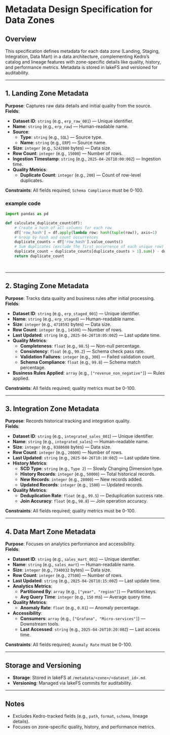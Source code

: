 
# Metadata Design Specification for Data Zones

## Overview
This specification defines metadata for each data zone (Landing, Staging, Integration, Data Mart) in a data architecture, complementing Kedro’s catalog and lineage features with zone-specific details like quality, history, and performance metrics. Metadata is stored in lakeFS and versioned for auditability.

---

## 1. Landing Zone Metadata
**Purpose**: Captures raw data details and initial quality from the source.  
**Fields**:  
- **Dataset ID**: `string` (e.g., `erp_raw_001`) — Unique identifier.  
- **Name**: `string` (e.g., `erp_raw`) — Human-readable name.  
- **Source**:  
  - **Type**: `string` (e.g., `SQL`) — Source type.  
  - **Name**: `string` (e.g., `ERP`) — Source name.  
- **Size**: `integer` (e.g., `5242880` bytes) — Data size.  
- **Row Count**: `integer` (e.g., `15000`) — Number of rows.  
- **Ingestion Timestamp**: `string` (e.g., `2025-04-26T10:00:00Z`) — Ingestion time.  
- **Quality Metrics**:  
  - **Duplicate Count**: `integer` (e.g., `200`) — Count of row-level duplicates.  


**Constraints**: All fields required; `Schema Compliance` must be 0-100.


### example code
```python
import pandas as pd

def calculate_duplicate_count(df):
    # Create a hash of all columns for each row
    df['row_hash'] = df.apply(lambda row: hash(tuple(row)), axis=1)
    # Group by hash and count occurrences
    duplicate_counts = df['row_hash'].value_counts()
    # Sum duplicates (exclude the first occurrence of each unique row)
    duplicate_count = duplicate_counts[duplicate_counts > 1].sum() - duplicate_counts[duplicate_counts > 1].count()
    return duplicate_count

    
```
---

## 2. Staging Zone Metadata
**Purpose**: Tracks data quality and business rules after initial processing.  
**Fields**:  
- **Dataset ID**: `string` (e.g., `erp_staged_001`) — Unique identifier.  
- **Name**: `string` (e.g., `erp_staged`) — Human-readable name.  
- **Size**: `integer` (e.g., `4718592` bytes) — Data size.  
- **Row Count**: `integer` (e.g., `14500`) — Number of rows.  
- **Last Updated**: `string` (e.g., `2025-04-26T10:05:00Z`) — Last update time.  
- **Quality Metrics**:  
  - **Completeness**: `float` (e.g., `98.5`) — Non-null percentage.  
  - **Consistency**: `float` (e.g., `99.2`) — Schema check pass rate.  
  - **Validation Failures**: `integer` (e.g., `300`) — Failed validation count.
  - **Schema Compliance**: `float` (e.g., `99.8`) — Schema match percentage.  
- **Business Rules Applied**: `array` (e.g., `["revenue_non_negative"]`) — Rules applied.  

**Constraints**: All fields required; quality metrics must be 0-100.

---

## 3. Integration Zone Metadata
**Purpose**: Records historical tracking and integration quality.  
**Fields**:  
- **Dataset ID**: `string` (e.g., `integrated_sales_001`) — Unique identifier.  
- **Name**: `string` (e.g., `integrated_sales`) — Human-readable name.  
- **Size**: `integer` (e.g., `8388608` bytes) — Data size.  
- **Row Count**: `integer` (e.g., `28000`) — Number of rows.  
- **Last Updated**: `string` (e.g., `2025-04-26T10:10:00Z`) — Last update time.  
- **History Metrics**:  
  - **SCD Type**: `string` (e.g., `Type 2`) — Slowly Changing Dimension type.  
  - **History Records**: `integer` (e.g., `50000`) — Total historical records.  
  - **New Records**: `integer` (e.g., `28000`) — New records added.  
  - **Updated Records**: `integer` (e.g., `1500`) — Updated records.  
- **Quality Metrics**:  
  - **Deduplication Rate**: `float` (e.g., `99.5`) — Deduplication success rate.  
  - **Join Accuracy**: `float` (e.g., `98.8`) — Join operation accuracy.  

**Constraints**: All fields required; quality metrics must be 0-100.

---

## 4. Data Mart Zone Metadata
**Purpose**: Focuses on analytics performance and accessibility.  
**Fields**:  
- **Dataset ID**: `string` (e.g., `sales_mart_001`) — Unique identifier.  
- **Name**: `string` (e.g., `sales_mart`) — Human-readable name.  
- **Size**: `integer` (e.g., `7340032` bytes) — Data size.  
- **Row Count**: `integer` (e.g., `27500`) — Number of rows.  
- **Last Updated**: `string` (e.g., `2025-04-26T10:15:00Z`) — Last update time.  
- **Analytics Metrics**:  
  - **Partitioned By**: `array` (e.g., `["year", "region"]`) — Partition keys.  
  - **Avg Query Time**: `integer` (e.g., `150` ms) — Average query time.  
- **Quality Metrics**:  
  - **Anomaly Rate**: `float` (e.g., `0.01`) — Anomaly percentage.  
- **Accessibility**:  
  - **Consumers**: `array` (e.g., `["Grafana", "Micro-services"]`) — Downstream tools.  
  - **Last Accessed**: `string` (e.g., `2025-04-26T10:20:00Z`) — Last access time.  

**Constraints**: All fields required; `Anomaly Rate` must be 0-100.

---

## Storage and Versioning
- **Storage**: Stored in lakeFS at `/metadata/<zone>/<dataset_id>.md`.  
- **Versioning**: Managed via lakeFS commits for auditability.

---

## Notes
- Excludes Kedro-tracked fields (e.g., `path`, `format`, `schema`, lineage details).  
- Focuses on zone-specific quality, history, and performance metrics.
